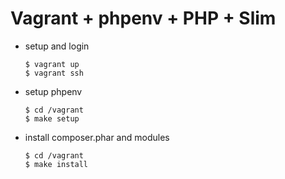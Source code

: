 # Vagrant + phpenv + PHP + Slim

* setup and login

	```
	$ vagrant up
	$ vagrant ssh
	```

* setup phpenv

	```
	$ cd /vagrant
	$ make setup
	```

* install composer.phar and modules

	```
	$ cd /vagrant
	$ make install
	```
